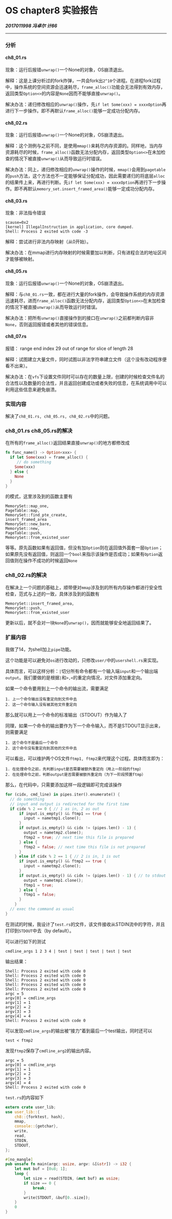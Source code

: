 # OS chapter8 实验报告

***2017011998 冯卓尔 计86***

---

### 分析

#### ch8_01.rs

现象：运行后报错`unwrap()`一个None的对象，OS崩溃退出。

解释：这是上课分析过的fork炸弹，一共会fork出`2^10`个进程。在进程fork过程中，操作系统的空间资源会迅速耗尽，`frame_alloc()`功能会无法得到有效内存，返回类型`Option<>`的内容是`None`因而不能够直接`unwrap()`。

解决办法：递归修改相应的`unwrap()`操作，先`if let Some(xxx) = xxxxOption`再进行下一步操作。即不再默认`frame_alloc()`能够一定成功分配内存。

#### ch8_02.rs

现象：运行后报错`unwrap()`一个None的对象，OS崩溃退出。

解释：这个测例与之前不同，是使用`mmap()`来耗尽内存资源的。同样地，当内存资源耗尽的时候，`frame_alloc()`函数无法分配内存，返回类型`Option<>`在未加检查的情况下被直接`unwrap()`从而导致运行时错误。

解决办法：同上，递归修改相应的`unwrap()`操作的时候，`mmap()`会用到`pagetable`的`push`方法，这个方法也不一定能够保证分配成功，因此需要递归的将底层`alloc`的结果传上来，再进行判断。先`if let Some(xxx) = xxxxOption`再进行下一步操作。即不再默认`memory_set.insert_framed_area()`能够一定成功分配内存。

#### ch8_03.rs

现象：非法指令错误

```
scause=0x2
[kernel] IllegalInstruction in application, core dumped.
Shell: Process 2 exited with code -3
```

解释：尝试进行非法内存映射（从0开始）。

解决办法：在mmap进行内存映射的时候需要加以判断，只有进程合法的地址区间才能够被映射。

#### ch8_05.rs

现象：运行后报错`unwrap()`一个None的对象，OS崩溃退出。

解释：与`ch8_01.rs`一致，都在进行大量的fork操作，会导致操作系统的内存资源迅速耗尽，进而`frame_alloc()`函数无法分配内存，返回类型`Option<>`在未加检查的情况下被直接`unwrap()`从而导致运行时错误。

解决办法：把所有`unwrap()`直接操作到的接口在`unwrap()`之前都判断内容非`None`，否则返回报错或者其他的错误信息。

#### ch8_07.rs

报错： range end index 29 out of range for slice of length 28

解释：试图建立大量文件，同时试图以非法字符串建立文件（这个没有改动程序便看不出来）。

解决办法：在`vfs`下设置文件同时可以存在的数量上限，创建的时候检查文件名的合法性以及数量的合法性，并且返回创建成功或者失败的信息，在系统调用中可以利用这些信息来避免崩溃。

### 实现内容

解决了`ch8_01.rs, ch8_05.rs, ch8_02.rs`中的问题。

### ch8_01.rs ch8_05.rs的解决

在所有的`frame_alloc()`返回结果直接`unwrap()`的地方都修改成

```rust
fn func_name() -> Option<xxx> {
  if let Some(xxx) = frame_alloc() {
     // do something
    Some(xxx)
  } else {
    None
  }
}
```

的模式，这里涉及到的函数主要有

```
MemorySet::map_one, 
PageTable::map,
MemorySet::find_pte_create,
insert_framed_area
MemorySet::new_bare,
MemorySet::new,
PageTable::push,
MemorySet::from_existed_user
```

等等。原先函数如果有返回值，但没有加`Option`则在返回值外面套一层`Option`；如果原先没有返回值，则返回一个`bool`来指示该操作是否成功；如果有`Option`返回值则在操作不成功的时候返回`None`

### ch8_02.rs的解决

在解决上一个问题的基础上，顺带便对`mmap`涉及到的所有内存操作都进行安全性检查，范式与上述的一致，具体涉及到的函数有

```
MemorySet::insert_framed_area,
MemorySet::push,
MemorySet::from_existed_user
```

更新以后，就不会对一块`None`的`unwrap()`，因而就能够安全地返回结果了。

### 扩展内容

我做了14，为shell加上`pipe`功能。

这个功能是可以避免对`os`进行改动的，只修改`user/`中的`usershell.rs`来实现。

具体而言，可以这样分析：`|`切分所有命令都有一个输入端`input`和一个输出端`output`。我们要做的是根据`|`和`>,<`的重定向情况，对文件添加重定向。

如果一个命令要用到上一个命令的输出流，需要满足

```
1. 上一个命令输出没有重定向到文件中去
2. 这一个命令输入没有被其他文件重定向
```

那么就可以用上一个命令的标准输出（STDOUT）作为输入了

同理，如果一个命令的输出要作为下一个命令输入，而不是STDOUT显示出来，则需要满足

```
1. 这个命令不是最后一个命令
2. 这个命令没有重定向到其他的文件中去
```

可以看出，可以维护两个OS文件`ftmp1, ftmp2`来代理这个过程。具体而言即为：

```
1. 在处理命令之前，先判断input是否需要被额外重定向（用上一阶段的ftmp）
2. 在处理命令之前，判断output是否需要被额外重定向（为下一阶段预置ftmp）
```

那么，在代码中，只需要添加这样一段逻辑即可完成该操作

```rust
for (cidx, cmd_line) in pipes.iter().enumerate() {
  // do something
  // input and output is redirected for the first time
  if cidx % 2 == 0 { // 1 as in, 2 as out
      if input.is_empty() && ftmp1 == true {
        input = nametmp1.clone();
      }
      if output.is_empty() && cidx != (pipes.len() - 1) {
        output = nametmp2.clone();
        ftmp2 = true; // next time this file is prepared
      } else {
        ftmp2 = false; // next time this file is not prepared
      }
    } else if cidx % 2 == 1 { // 2 is in, 1 is out
      if input.is_empty() && ftmp2 == true {
        input = nametmp2.clone();
      } 
      if output.is_empty() && cidx != (pipes.len() - 1) { // to stdout
        output = nametmp1.clone();
        ftmp1 = true;
      } else {
        ftmp1 = false;
      }
    }
  // exec the command as usual
}
```

在测试的时候，我设计了`test.rs`的文件，该文件接收从STDIN流中的字符，并且打印到`STDOUT`中去（by default）。

可以进行如下的测试

```shell
cmdline_args 1 2 3 4 | test | test | test | test | test
```

输出结果：

```shell
Shell: Process 2 exited with code 0
Shell: Process 2 exited with code 0
Shell: Process 2 exited with code 0
Shell: Process 2 exited with code 0
Shell: Process 2 exited with code 0
argc = 5
argv[0] = cmdline_args
argv[1] = 1
argv[2] = 2
argv[3] = 3
argv[4] = 4
Shell: Process 2 exited with code 0
```

可以发现`cmdline_args`的输出被“接力”着到最后一个test输出，同时还可以

```shell
test < ftmp2
```

发现`ftmp2`保存了`cmdline_arg2`的输出内容。

```shell
argc = 5
argv[0] = cmdline_args
argv[1] = 1
argv[2] = 2
argv[3] = 3
argv[4] = 4
Shell: Process 2 exited with code 0
```

`test.rs`的内容如下

```rust
extern crate user_lib;
use user_lib::{
    ch8::{forktest, hash},
    mmap,
    console::{getchar},
    write,
    read,
    STDIN,
    STDOUT,
};

#[no_mangle]
pub unsafe fn main(argc: usize, argv: &[&str]) -> i32 {
    let mut buf = [0u8; 1];
    loop {
        let size = read(STDIN, &mut buf) as usize;
        if size == 0 {
            break;
        }
        write(STDOUT, &buf[0..size]);
    }
    0
}
```



